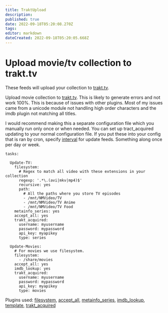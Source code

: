 ```yaml
---
title: TraktUpload
description: 
published: true
date: 2022-09-18T05:20:08.270Z
tags: 
editor: markdown
dateCreated: 2022-09-18T05:20:05.668Z
---
```


# Upload movie/tv collection to trakt.tv
These feeds will upload your collection to [trakt.tv](http://trakt.tv).

Upload movie collection to [trakt.tv](http://trakt.tv).
This is likely to generate errors and not work 100%. This is because of issues with other plugins. Most of my issues came from a unicode module not handling high order characters and the imdb plugin not matching all titles.

I would recommend making this a separate configuration file which you manually run only once or when needed. You can set up tract_acquired updating to your normal configuration file. If you put these into your config that is ran by cron, specify [interval](/Plugins/interval) for update feeds. Something along once per day or week.

```
tasks:

  Update-TV:
    filesystem:
      # Regex to match all video with these extensions in your collection
      regexp: '.*\.(avi|mkv|mp4)$'
      recursive: yes
      path:
        # All the paths where you store TV episodes
        - /mnt/NMVideo/TV
        - /mnt/NMVideo/TV Anime
        - /mnt/NMVideo/TV Food
    metainfo_series: yes
    accept_all: yes
    trakt_acquired:
      username: myusername
      password: mypassword
      api_key: myapikey
      type: series

  Update-Movies:
    # For movies we use filesystem.
    filesystem:
      - /share/movies
    accept_all: yes
    imdb_lookup: yes
    trakt_acquired:
      username: myusername
      password: mypassword
      api_key: myapikey
      type: movies
```

Plugins used: [filesystem](/Plugins/filesystem), [accept_all](/Plugins/accept_all), [metainfo_series](/Plugins/metainfo_series), [imdb_lookup](/Plugins/imdb_lookup), [template](/Plugins/template), [trakt_acquired](/Plugins/trakt_acquired)
